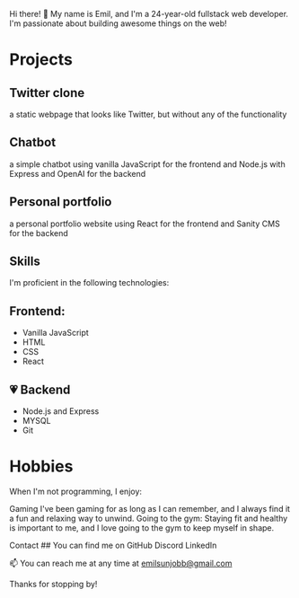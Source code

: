 Hi there! 👋
My name is Emil, and I'm a 24-year-old fullstack web developer. I'm passionate about building awesome things on the web!

# Projects
## Twitter clone
a static webpage that looks like Twitter, but without any of the functionality

## Chatbot
a simple chatbot using vanilla JavaScript for the frontend and Node.js with Express and OpenAI for the backend

## Personal portfolio
a personal portfolio website using React for the frontend and Sanity CMS for the backend

## Skills
I'm proficient in the following technologies:

## Frontend: 
- Vanilla JavaScript
- HTML
- CSS
- React

## 💗 Backend 
- Node.js and Express
- MYSQL
- Git

# Hobbies
When I'm not programming, I enjoy:

Gaming
I've been gaming for as long as I can remember, and I always find it a fun and relaxing way to unwind.
Going to the gym: Staying fit and healthy is important to me, and I love going to the gym to keep myself in shape.

Contact ## 
You can find me on 
GitHub
Discord 
LinkedIn

📫 You can reach me at any time at emilsunjobb@gmail.com

Thanks for stopping by!


<!---
EmilSunden/EmilSunden is a ✨ special ✨ repository because its `README.md` (this file) appears on your GitHub profile.
You can click the Preview link to take a look at your changes.
--->
